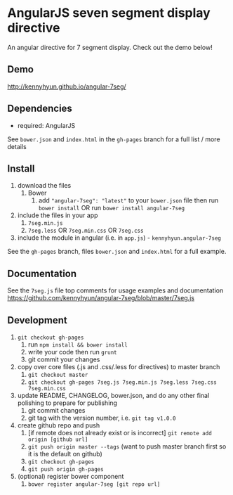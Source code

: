 # AngularJS seven segment display directive

An angular directive for 7 segment display.
Check out the demo below!

## Demo
http://kennyhyun.github.io/angular-7seg/

## Dependencies
- required:
	AngularJS

See `bower.json` and `index.html` in the `gh-pages` branch for a full list / more details

## Install
1. download the files
	1. Bower
		1. add `"angular-7seg": "latest"` to your `bower.json` file then run `bower install` OR run `bower install angular-7seg`
2. include the files in your app
	1. `7seg.min.js`
	2. `7seg.less` OR `7seg.min.css` OR `7seg.css`
3. include the module in angular (i.e. in `app.js`) - `kennyhyun.angular-7seg`

See the `gh-pages` branch, files `bower.json` and `index.html` for a full example.


## Documentation
See the `7seg.js` file top comments for usage examples and documentation
https://github.com/kennyhyun/angular-7seg/blob/master/7seg.js


## Development

1. `git checkout gh-pages`
	1. run `npm install && bower install`
	2. write your code then run `grunt`
	3. git commit your changes
2. copy over core files (.js and .css/.less for directives) to master branch
	1. `git checkout master`
	2. `git checkout gh-pages 7seg.js 7seg.min.js 7seg.less 7seg.css 7seg.min.css`
3. update README, CHANGELOG, bower.json, and do any other final polishing to prepare for publishing
	1. git commit changes
	2. git tag with the version number, i.e. `git tag v1.0.0`
4. create github repo and push
	1. [if remote does not already exist or is incorrect] `git remote add origin [github url]`
	2. `git push origin master --tags` (want to push master branch first so it is the default on github)
	3. `git checkout gh-pages`
	4. `git push origin gh-pages`
5. (optional) register bower component
	1. `bower register angular-7seg [git repo url]`
